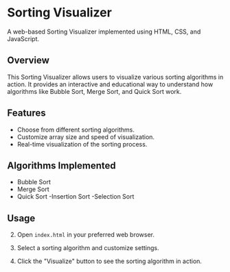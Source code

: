 # Sorting Visualizer

A web-based Sorting Visualizer implemented using HTML, CSS, and JavaScript.

## Overview

This Sorting Visualizer allows users to visualize various sorting algorithms in action. It provides an interactive and educational way to understand how algorithms like Bubble Sort, Merge Sort, and Quick Sort work.


## Features

- Choose from different sorting algorithms.
- Customize array size and speed of visualization.
- Real-time visualization of the sorting process.

## Algorithms Implemented

- Bubble Sort
- Merge Sort
- Quick Sort
-Insertion Sort
-Selection Sort

## Usage


2. Open `index.html` in your preferred web browser.

3. Select a sorting algorithm and customize settings.

4. Click the "Visualize" button to see the sorting algorithm in action.


